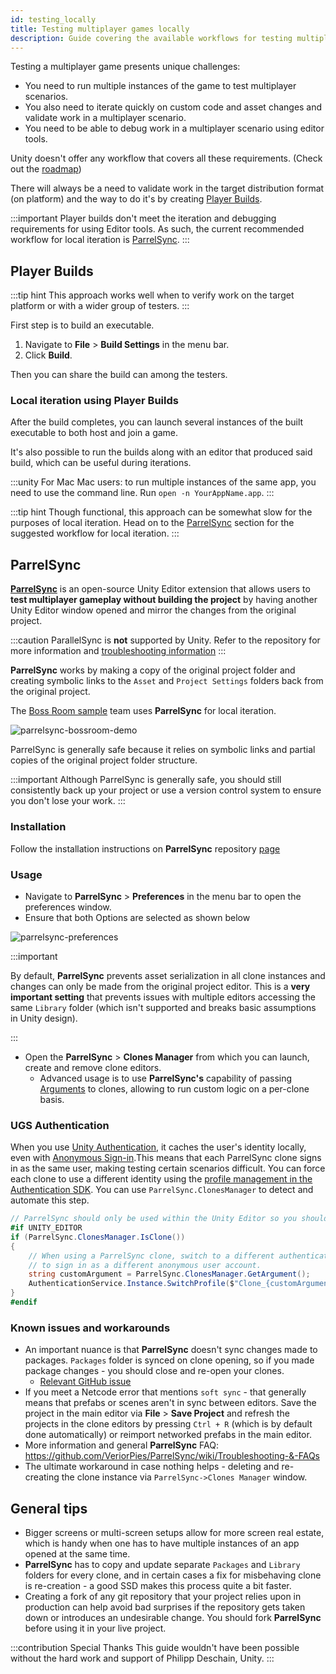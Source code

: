 ```yaml
---
id: testing_locally
title: Testing multiplayer games locally
description: Guide covering the available workflows for testing multiplayer games locally.
---
```


Testing a multiplayer game presents unique challenges:

- You need to run multiple instances of the game to test multiplayer scenarios.
- You also need to iterate quickly on custom code and asset changes and validate work in a multiplayer scenario.
- You need to be able to debug work in a multiplayer scenario using editor tools.

Unity doesn't offer any workflow that covers all these requirements. (Check out the [roadmap](https://unity.com/roadmap/unity-platform/multiplayer-networking))

There will always be a need to validate work in the target distribution format (on platform) and the way to do it's by creating [Player Builds](#player-builds).

:::important
Player builds don't meet the iteration and debugging requirements for using Editor tools. As such, the current recommended workflow for local iteration is [ParrelSync](#parrelsync).
:::

## Player Builds

:::tip hint
This approach works well when to verify work on the target platform or with a wider group of testers.
:::

First step is to build an executable.

1. Navigate to **File** > **Build Settings** in the menu bar.
1. Click **Build**.

Then you can share the build can among the testers.

### Local iteration using Player Builds

After the build completes, you can launch several instances of the built executable to both host and join a game.

It's also possible to run the builds along with an editor that produced said build, which can be useful during iterations.

:::unity For Mac
Mac users: to run multiple instances of the same app, you need to use the command line.
Run `open -n YourAppName.app`.
:::

:::tip hint
Though functional, this approach can be somewhat slow for the purposes of local iteration. Head on to the [ParrelSync](#parrelsync) section for the suggested workflow for local iteration.
:::

## ParrelSync

[**ParrelSync**](https://github.com/VeriorPies/ParrelSync) is an open-source Unity Editor extension that allows users to **test multiplayer gameplay without building the project** by having another Unity Editor window opened and mirror the changes from the original project.

:::caution
ParallelSync is **not** supported by Unity. Refer to the repository for more information and [troubleshooting information](https://github.com/VeriorPies/ParrelSync/wiki/Troubleshooting-&-FAQs)
:::

**ParrelSync** works by making a copy of the original project folder and creating symbolic links to the `Asset` and `Project Settings` folders back from the original project.

The [Boss Room sample](https://github.com/Unity-Technologies/com.unity.multiplayer.samples.coop/) team uses **ParrelSync** for local iteration.

![parrelsync-bossroom-demo](../../../static/img/parrelsync-bossroom-demo.gif)

ParrelSync is generally safe because it relies on symbolic links and partial copies of the original project folder structure.

:::important
Although ParrelSync is generally safe, you should still consistently back up your project or use a version control system to ensure you don't lose your work.
:::

### Installation

Follow the installation instructions on **ParrelSync** repository [page](https://github.com/VeriorPies/ParrelSync#installation)

### Usage

- Navigate to **ParrelSync** > **Preferences** in the menu bar to open the preferences window.
- Ensure that both Options are selected as shown below

![parrelsync-preferences](/img/parrelsync-preferences.png)

:::important

By default, **ParrelSync** prevents asset serialization in all clone instances and changes can only be made from the original project editor. This is a **very important setting** that prevents issues with multiple editors accessing the same `Library` folder (which isn't supported and breaks basic assumptions in Unity design).

:::

- Open the **ParrelSync** > **Clones Manager** from which you can launch, create and remove clone editors.
  - Advanced usage is to use **ParrelSync's** capability of passing [Arguments](https://github.com/VeriorPies/ParrelSync/wiki/Argument) to clones, allowing to run custom logic on a per-clone basis.

### UGS Authentication

When you use [Unity Authentication](https://docs.unity.com/authentication/IntroUnityAuthentication.html), it caches the user's identity locally, even with [Anonymous Sign-in](https://docs.unity.com/authentication/UsingAnonSignIn.html).This means that each ParrelSync clone signs in as the same user, making testing certain scenarios difficult. You can force each clone to use a different identity using the [profile management in the Authentication SDK](https://docs.unity.com/authentication/ProfileManagement.html). You can use `ParrelSync.ClonesManager` to detect and automate this step.

```csharp
// ParrelSync should only be used within the Unity Editor so you should use the UNITY_EDITOR define
#if UNITY_EDITOR
if (ParrelSync.ClonesManager.IsClone())
{
    // When using a ParrelSync clone, switch to a different authentication profile to force the clone
    // to sign in as a different anonymous user account.
    string customArgument = ParrelSync.ClonesManager.GetArgument();
    AuthenticationService.Instance.SwitchProfile($"Clone_{customArgument}_Profile");
}
#endif
```

### Known issues and workarounds

- An important nuance is that **ParrelSync** doesn't sync changes made to packages. `Packages` folder is synced on clone opening, so if you made package changes - you should close and re-open your clones.
  - [Relevant GitHub issue](https://github.com/VeriorPies/ParrelSync/issues/48)
- If you meet a Netcode error that mentions `soft sync` - that generally means that prefabs or scenes aren't in sync between editors. Save the project in the main editor via **File** > **Save Project** and refresh the projects in the clone editors by pressing `Ctrl + R` (which is by default done automatically) or reimport networked prefabs in the main editor.
- More information and general **ParrelSync** FAQ: https://github.com/VeriorPies/ParrelSync/wiki/Troubleshooting-&-FAQs
- The ultimate workaround in case nothing helps - deleting and re-creating the clone instance via `ParrelSync->Clones Manager` window.

## General tips

- Bigger screens or multi-screen setups allow for more screen real estate, which is handy when one has to have multiple instances of an app opened at the same time.
- **ParrelSync** has to copy and update separate `Packages` and `Library` folders for every clone, and in certain cases a fix for misbehaving clone is re-creation - a good SSD makes this process quite a bit faster.
- Creating a fork of any git repository that your project relies upon in production can help avoid bad surprises if the repository gets taken down or introduces an undesirable change. You should fork **ParrelSync** before using it in your live project.

:::contribution Special Thanks
This guide wouldn't have been possible without the hard work and support of Philipp Deschain, Unity.
:::
